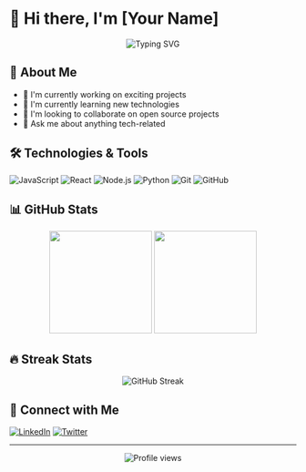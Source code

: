 # 👋 Hi there, I'm [Your Name]

<div align="center">
  <img src="https://readme-typing-svg.herokuapp.com?font=Fira+Code&pause=1000&color=2196F3&center=true&vCenter=true&width=435&lines=Full+Stack+Developer;Open+Source+Enthusiast;Always+Learning+New+Things" alt="Typing SVG" />
</div>

## 🚀 About Me
- 🔭 I'm currently working on exciting projects
- 🌱 I'm currently learning new technologies
- 👯 I'm looking to collaborate on open source projects
- 💬 Ask me about anything tech-related

## 🛠️ Technologies & Tools
![JavaScript](https://img.shields.io/badge/-JavaScript-black?style=flat-square&logo=javascript)
![React](https://img.shields.io/badge/-React-black?style=flat-square&logo=react)
![Node.js](https://img.shields.io/badge/-Node.js-black?style=flat-square&logo=Node.js)
![Python](https://img.shields.io/badge/-Python-black?style=flat-square&logo=Python)
![Git](https://img.shields.io/badge/-Git-black?style=flat-square&logo=git)
![GitHub](https://img.shields.io/badge/-GitHub-black?style=flat-square&logo=github)

## 📊 GitHub Stats
<div align="center">
  <img height="180em" src="https://github-readme-stats.vercel.app/api?username=YOUR_USERNAME&show_icons=true&theme=dracula&include_all_commits=true&count_private=true"/>
  <img height="180em" src="https://github-readme-stats.vercel.app/api/top-langs/?username=YOUR_USERNAME&layout=compact&langs_count=7&theme=dracula"/>
</div>

## 🔥 Streak Stats
<div align="center">
  <img src="https://github-readme-streak-stats.herokuapp.com/?user=YOUR_USERNAME&theme=dark" alt="GitHub Streak" />
</div>

## 🤝 Connect with Me
[![LinkedIn](https://img.shields.io/badge/-LinkedIn-0077B5?style=flat-square&logo=LinkedIn&logoColor=white)](https://linkedin.com/in/YOUR_USERNAME)
[![Twitter](https://img.shields.io/badge/-Twitter-1DA1F2?style=flat-square&logo=Twitter&logoColor=white)](https://twitter.com/YOUR_USERNAME)

---
<div align="center">
  <img src="https://komarev.com/ghpvc/?username=YOUR_USERNAME&color=blueviolet" alt="Profile views" />
</div>
